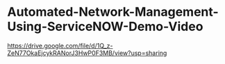 # Automated-Network-Management-Using-ServiceNOW-Demo-Video
https://drive.google.com/file/d/1Q_z-ZeN77OkaEjcykRANorJ3HwP0F3MB/view?usp=sharing
